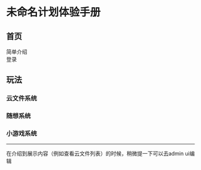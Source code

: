 # 未命名计划体验手册

## 首页

简单介绍  
登录

## 玩法

### 云文件系统

### 随想系统

### 小游戏系统

---

在介绍到展示内容（例如查看云文件列表）的时候，稍微提一下可以去admin ui编辑
